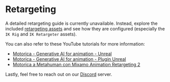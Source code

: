 # Retargeting

A detailed retargeting guide is currently unavailable. Instead, explore the included [retargeting assets](../get-started/included-assets.md#retargeting) and see how they are configured (especially the `IK Rig` and `IK Retargeter` assets).

You can also refer to these YouTube tutorials for more information:

- [Motorica - Generative AI for animation - Unreal](https://www.youtube.com/watch?v=-UY5rom6LGE)
- [Motorica - Generative AI for animation - Plugin Unreal](https://www.youtube.com/watch?v=3qmHzPH06O4)
- [Motorica a Metahuman con Mixamo Animation Retargeting 2](https://www.youtube.com/watch?v=R5euNHUcUec&t)

Lastly, feel free to reach out on our [Discord](https://discord.com/invite/KWRqNzcjYA) server.
